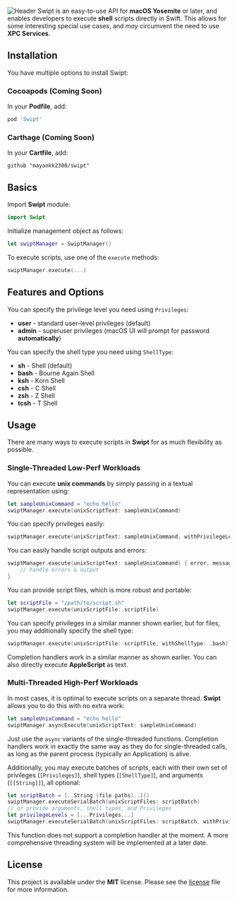 ![Header](https://raw.githubusercontent.com/mayankk2308/swipt/master/Resources/hero.png)
Swipt is an easy-to-use API for **macOS Yosemite** or later, and enables developers to execute **shell** scripts directly in Swift. This allows for some interesting special use cases, and *may* circumvent the need to use **XPC Services**.

## Installation
You have multiple options to install Swipt:

### Cocoapods (Coming Soon)
In your **Podfile**, add:
```ruby
pod 'Swipt'
```

### Carthage (Coming Soon)
In your **Cartfile**, add:
```shell
github "mayankk2308/swipt"
```

## Basics
Import **Swipt** module:
```swift
import Swipt
```

Initialize management object as follows:
```swift
let swiptManager = SwiptManager()
```

To execute scripts, use one of the `execute` methods:
```swift
swiptManager.execute(...)
```

## Features and Options
You can specify the privilege level you need using `Privileges`:
- **user** - standard user-level privileges (default)
- **admin** - superuser privileges (macOS UI will prompt for password **automatically**)

You can specify the shell type you need using `ShellType`:
- **sh** - Shell (default)
- **bash** - Bourne Again Shell
- **ksh** - Korn Shell
- **csh** - C Shell
- **zsh** - Z Shell
- **tcsh** - T Shell

## Usage
There are many ways to execute scripts in **Swipt** for as much flexibility as possible.

### Single-Threaded Low-Perf Workloads
You can execute **unix commands** by simply passing in a textual representation using:
```swift
let sampleUnixCommand = "echo hello"
swiptManager.execute(unixScriptText: sampleUnixCommand)
```

You can specify privileges easily:
```swift
swiptManager.execute(unixScriptText: sampleUnixCommand, withPrivilegeLevel: .admin)
```

You can easily handle script outputs and errors:
```swift
swiptManager.execute(unixScriptText: sampleUnixCommand) { error, message, output in
    // handle errors & output
}
```

You can provide script files, which is more robust and portable:
```swift
let scriptFile = "/path/to/script.sh"
swiptManager.execute(unixScriptFile: scriptFile)
```

You can specify privileges in a similar manner shown earlier, but for files, you may additionally specify the shell type:
```swift
swiptManager.execute(unixScriptFile: scriptFile, withShellType: .bash)
```

Completion handlers work in a similar manner as shown earlier. You can also directly execute **AppleScript** as text.

### Multi-Threaded High-Perf Workloads
In most cases, it is optimal to execute scripts on a separate thread. **Swipt** allows you to do this with no extra work:
```swift
let sampleUnixCommand = "echo hello"
swiptManager.asyncExecute(unixScriptText: sampleUnixCommand)
```

Just use the `async` variants of the single-threaded functions. Completion handlers work in exactly the same way as they do for single-threaded calls, as long as the parent process (typically an Application) is alive.

Additionally, you may execute batches of scripts, each with their own set of privileges (`[Privileges]`), shell types (`[ShellType]`), and arguments (`[[String]]`), all optional:
```swift
let scriptBatch = [..String (file paths)..]()
swiptManager.executeSerialBatch(unixScriptFiles: scriptBatch)
// or provide arguments, shell types, and Privileges
let privilegeLevels = [...Privileges...]
swiptManager.executeSerialBatch(unixScriptFiles: scriptBatch, withPrivilegeLevels: privilegeLevels, ...)
```

This function does not support a completion handler at the moment. A more comprehensive threading system will be implemented at a later date.

## License
This project is available under the **MIT** license. Please see the [license](https://github.com/mayankk2308/swipt/blob/master/LICENSE.md) file for more information.

